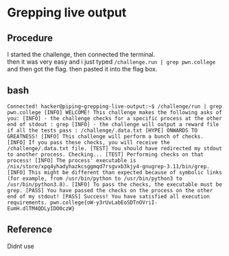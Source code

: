 # Grepping live output

## Procedure
I started the challenge, then connected the terminal.<br>
then it was very easy and i just typed `/challenge.run | grep pwn.college` and then
got the flag. then pasted it into the flag box.

## bash
`Connected!
hacker@piping~grepping-live-output:~$ /challenge/run | grep pwn.college
[INFO] WELCOME! This challenge makes the following asks of you:
[INFO] - the challenge checks for a specific process at the other end of stdout : grep
[INFO] - the challenge will output a reward file if all the tests pass : /challenge/.data.txt
[HYPE] ONWARDS TO GREATNESS!
[INFO] This challenge will perform a bunch of checks.
[INFO] If you pass these checks, you will receive the /challenge/.data.txt file.
[TEST] You should have redirected my stdout to another process. Checking...
[TEST] Performing checks on that process!
[INFO] The process' executable is /nix/store/xpq4yhadyhazkcsggmqd7rsgvxb3kjy4-gnugrep-3.11/bin/grep.
[INFO] This might be different than expected because of symbolic links (for example, from /usr/bin/python to /usr/bin/python3 to /usr/bin/python3.8).
[INFO] To pass the checks, the executable must be grep.
[PASS] You have passed the checks on the process on the other end of my stdout!
[PASS] Success! You have satisfied all execution requirements.
pwn.college{oW-y3rUvLabEoSDTnOVriI-EumH.dlTM4QDLyIDO0czW}`

## Reference
Didnt use
